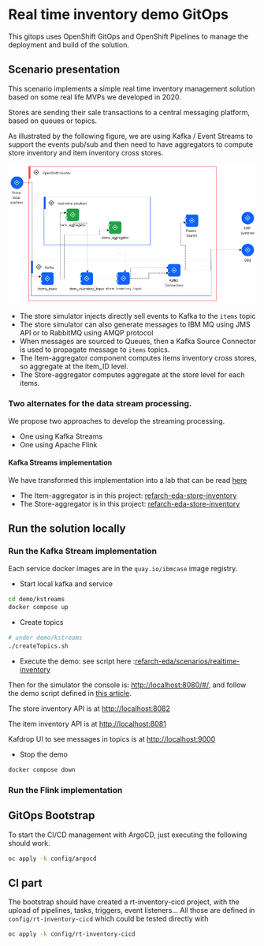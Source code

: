 # Real time inventory demo GitOps

This gitops uses OpenShift GitOps and OpenShift Pipelines to manage the deployment and build
of the solution.

## Scenario presentation

This scenario implements a simple real time inventory management solution based on some real life MVPs we developed in 2020. 

Stores are sending their sale transactions to a central messaging platform, based on queues or topics.

As illustrated by the following figure, we are using Kafka / Event Streams to support
the events pub/sub and then need to have aggregators to compute store inventory and 
item inventory cross stores. 

![](./docs/hl-view.png)


* The store simulator injects directly sell events to Kafka to the `items` topic
* The store simulator can also generate messages to IBM MQ using JMS API or to RabbitMQ using AMQP protocol
* When messages are sourced to Queues, then a Kafka Source Connector is used to propagate message to `items` topics.
* The Item-aggregator component computes items inventory cross stores, so aggregate at the item_ID level. 
* The Store-aggregator computes aggregate at the store level for each items.

### Two alternates for the data stream processing.

We propose two approaches to develop the streaming processing. 

* One using Kafka Streams 
* One using Apache Flink

#### Kafka Streams implementation

We have transformed this implementation into a lab that can be read [here](https://ibm-cloud-architecture.github.io/refarch-eda/scenarios/realtime-inventory/)

* The Item-aggregator is in this project: [refarch-eda-store-inventory](https://github.com/ibm-cloud-architecture/refarch-eda-store-inventory)
* The Store-aggregator is in this project: [refarch-eda-store-inventory](https://github.com/ibm-cloud-architecture/refarch-eda-store-inventory)

## Run the solution locally

### Run the Kafka Stream implementation

Each service docker images are in the `quay.io/ibmcase` image registry.

* Start local kafka and service

```sh
cd demo/kstreams
docker compose up
```

* Create topics

```sh
# under demo/kstreams
./createTopics.sh
```

* Execute the demo: see script here :[refarch-eda/scenarios/realtime-inventory](https://ibm-cloud-architecture.github.io/refarch-eda/scenarios/realtime-inventory/#demonstration-script-for-the-solution)

Then for the simulator the console is: [http://localhost:8080/#/](http://localhost:8080/), and
follow the demo script defined in [this article](https://ibm-cloud-architecture.github.io/refarch-eda/scenarios/realtime-inventory/#demonstration-script-for-the-solution).

The store inventory API is at [http://localhost:8082](http://localhost:8082/q/swagger-ui)

The item inventory API is at [http://localhost:8081](http://localhost:8081/q/swagger-ui)

Kafdrop UI to see messages in topics is at [http://localhost:9000](http://localhost:9000)

* Stop the demo

```sh
docker compose down
```

### Run the Flink implementation


## GitOps Bootstrap

To start the CI/CD management with ArgoCD, just executing the following should work.

```sh
oc apply -k config/argocd
```

## CI part

The bootstrap should have created a rt-inventory-cicd project, with the upload
of pipelines, tasks, triggers, event listeners... All those are defined
in `config/rt-inventory-cicd` which could be tested directly with

```sh
oc apply -k config/rt-inventory-cicd
```


